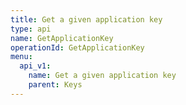 ```yaml
---
title: Get a given application key
type: api
name: GetApplicationKey
operationId: GetApplicationKey
menu:
  api_v1:
    name: Get a given application key
    parent: Keys
---
```

